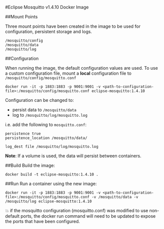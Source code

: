 #Eclipse Mosquitto v1.4.10 Docker Image

##Mount Points

Three mount points have been created in the image to be used for configuration, persistent storage and logs.
```
/mosquitto/config
/mosquitto/data
/mosquitto/log
```


##Configuration

When running the image, the default configuration values are used. 
To use a custom configuration file, mount a **local** configuration file to `/mosquitto/config/mosquitto.conf`
```
docker run -it -p 1883:1883 -p 9001:9001 -v <path-to-configuration-file>:/mosquitto/config/mosquitto.conf eclipse-mosquitto:1.4.10
```

Configuration can be changed to:

* persist data to `/mosquitto/data` 
* log to `/mosquitto/log/mosquitto.log`

i.e. add the following to `mosquitto.conf`:
```
persistence true
persistence_location /mosquitto/data/

log_dest file /mosquitto/log/mosquitto.log
```

**Note**: If a volume is used, the data will persist between containers.

##Build
Build the image:
```
docker build -t eclipse-mosquitto:1.4.10 .
```

##Run
Run a container using the new image:
```
docker run -it -p 1883:1883 -p 9001:9001 -v <path-to-configuration-file>:/mosquitto/config/mosquitto.conf -v /mosquitto/data -v /mosquitto/log eclipse-mosquitto:1.4.10
```
:boom: if the mosquitto configuration (mosquitto.conf) was modified
to use non-default ports, the docker run command will need to be updated
to expose the ports that have been configured.
